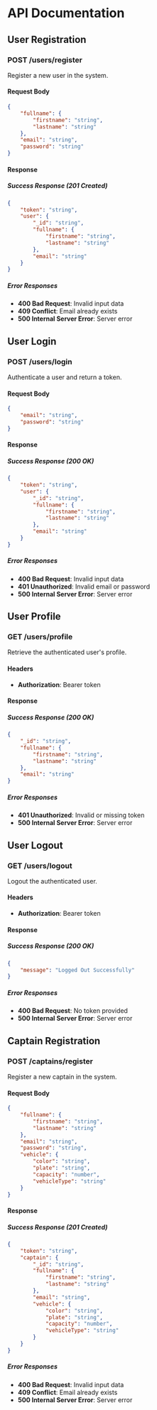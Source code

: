 # API Documentation

## User Registration

### POST /users/register

Register a new user in the system.

#### Request Body

```json
{
    "fullname": {
        "firstname": "string",
        "lastname": "string"
    },
    "email": "string",
    "password": "string"
}
```

#### Response

##### Success Response (201 Created)
```json
{
    "token": "string",
    "user": {
        "_id": "string",
        "fullname": {
            "firstname": "string",
            "lastname": "string"
        },
        "email": "string"
    }
}
```

##### Error Responses

- **400 Bad Request**: Invalid input data
- **409 Conflict**: Email already exists
- **500 Internal Server Error**: Server error

## User Login

### POST /users/login

Authenticate a user and return a token.

#### Request Body

```json
{
    "email": "string",
    "password": "string"
}
```

#### Response

##### Success Response (200 OK)
```json
{
    "token": "string",
    "user": {
        "_id": "string",
        "fullname": {
            "firstname": "string",
            "lastname": "string"
        },
        "email": "string"
    }
}
```

##### Error Responses

- **400 Bad Request**: Invalid input data
- **401 Unauthorized**: Invalid email or password
- **500 Internal Server Error**: Server error

## User Profile

### GET /users/profile

Retrieve the authenticated user's profile.

#### Headers

- **Authorization**: Bearer token

#### Response

##### Success Response (200 OK)
```json
{
    "_id": "string",
    "fullname": {
        "firstname": "string",
        "lastname": "string"
    },
    "email": "string"
}
```

##### Error Responses

- **401 Unauthorized**: Invalid or missing token
- **500 Internal Server Error**: Server error

## User Logout

### GET /users/logout

Logout the authenticated user.

#### Headers

- **Authorization**: Bearer token

#### Response

##### Success Response (200 OK)
```json
{
    "message": "Logged Out Successfully"
}
```

##### Error Responses

- **400 Bad Request**: No token provided
- **500 Internal Server Error**: Server error

## Captain Registration

### POST /captains/register

Register a new captain in the system.

#### Request Body

```json
{
    "fullname": {
        "firstname": "string",
        "lastname": "string"
    },
    "email": "string",
    "password": "string",
    "vehicle": {
        "color": "string",
        "plate": "string",
        "capacity": "number",
        "vehicleType": "string"
    }
}
```

#### Response

##### Success Response (201 Created)
```json
{
    "token": "string",
    "captain": {
        "_id": "string",
        "fullname": {
            "firstname": "string",
            "lastname": "string"
        },
        "email": "string",
        "vehicle": {
            "color": "string",
            "plate": "string",
            "capacity": "number",
            "vehicleType": "string"
        }
    }
}
```

##### Error Responses

- **400 Bad Request**: Invalid input data
- **409 Conflict**: Email already exists
- **500 Internal Server Error**: Server error
